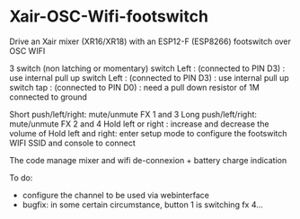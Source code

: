 # Xair-OSC-Wifi-footswitch
Drive an Xair mixer (XR16/XR18) with an ESP12-F (ESP8266) footswitch over OSC WIFI

3 switch (non latching or momentary)
switch Left : (connected to PIN D3) : use internal pull up
switch Left : (connected to PIN D3) : use internal pull up
switch tap  : (connected to PIN D0)  : need a pull down resistor of 1M connected to ground

Short push/left/right: mute/unmute FX 1 and 3
Long push/left/right: mute/unmute FX 2 and 4
Hold left or right : increase and decrease the volume of 
Hold left and right: enter setup mode to configure the footswitch WIFI SSID and console to connect

The code manage mixer and wifi de-connexion + battery charge indication

To do: 
- configure the channel to be used via webinterface
- bugfix: in some certain circumstance, button 1 is switching fx 4... 
